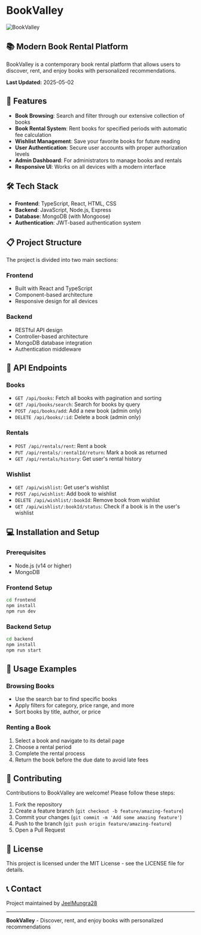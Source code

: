 # BookValley

![BookValley](https://github.com/JeelMungra28/BookValley/assets/201526211/8c57d390-f1c3-4a1a-bc8c-fcb83ce5e1b7)

## 📚 Modern Book Rental Platform

BookValley is a contemporary book rental platform that allows users to discover, rent, and enjoy books with personalized recommendations.

**Last Updated:** 2025-05-02

## 🌟 Features

- **Book Browsing**: Search and filter through our extensive collection of books
- **Book Rental System**: Rent books for specified periods with automatic fee calculation
- **Wishlist Management**: Save your favorite books for future reading
- **User Authentication**: Secure user accounts with proper authorization levels
- **Admin Dashboard**: For administrators to manage books and rentals
- **Responsive UI**: Works on all devices with a modern interface

## 🛠️ Tech Stack

- **Frontend**: TypeScript, React, HTML, CSS
- **Backend**: JavaScript, Node.js, Express
- **Database**: MongoDB (with Mongoose)
- **Authentication**: JWT-based authentication system

## 📋 Project Structure

The project is divided into two main sections:

### Frontend
- Built with React and TypeScript
- Component-based architecture
- Responsive design for all devices

### Backend
- RESTful API design
- Controller-based architecture
- MongoDB database integration
- Authentication middleware

## 📝 API Endpoints

### Books
- `GET /api/books`: Fetch all books with pagination and sorting
- `GET /api/books/search`: Search for books by query
- `POST /api/books/add`: Add a new book (admin only)
- `DELETE /api/books/:id`: Delete a book (admin only)

### Rentals
- `POST /api/rentals/rent`: Rent a book
- `PUT /api/rentals/:rentalId/return`: Mark a book as returned
- `GET /api/rentals/history`: Get user's rental history

### Wishlist
- `GET /api/wishlist`: Get user's wishlist
- `POST /api/wishlist`: Add book to wishlist
- `DELETE /api/wishlist/:bookId`: Remove book from wishlist
- `GET /api/wishlist/:bookId/status`: Check if a book is in the user's wishlist

## 💻 Installation and Setup

### Prerequisites
- Node.js (v14 or higher)
- MongoDB

### Frontend Setup
```bash
cd frontend
npm install
npm run dev
```

### Backend Setup
```bash
cd backend
npm install
npm run start
```

## 📱 Usage Examples

### Browsing Books
- Use the search bar to find specific books
- Apply filters for category, price range, and more
- Sort books by title, author, or price

### Renting a Book
1. Select a book and navigate to its detail page
2. Choose a rental period
3. Complete the rental process
4. Return the book before the due date to avoid late fees

## 👥 Contributing

Contributions to BookValley are welcome! Please follow these steps:

1. Fork the repository
2. Create a feature branch (`git checkout -b feature/amazing-feature`)
3. Commit your changes (`git commit -m 'Add some amazing feature'`)
4. Push to the branch (`git push origin feature/amazing-feature`)
5. Open a Pull Request

## 📄 License

This project is licensed under the MIT License - see the LICENSE file for details.

## 📞 Contact

Project maintained by [JeelMungra28](https://github.com/JeelMungra28)


---

**BookValley** - Discover, rent, and enjoy books with personalized recommendations
